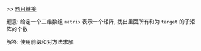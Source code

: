 \>\> [题目链接](https://leetcode.com/explore/featured/card/april-leetcoding-challenge-2021/595/week-3-april-15th-april-21st/3711/)

题意: 给定一个二维数组 `matrix` 表示一个矩阵, 找出里面所有和为 `target` 的子矩阵的个数

解答: 使用前缀和对方法求解
